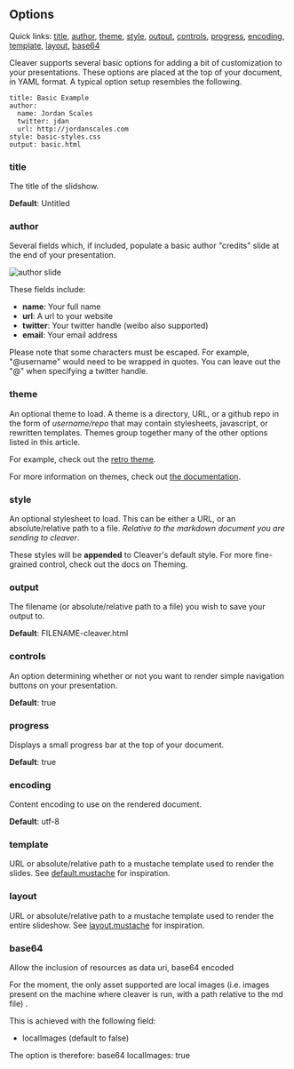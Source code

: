 ## Options

Quick links: [title](#title), [author](#author), [theme](#theme),
[style](#style), [output](#output), [controls](#controls),
[progress](#progress), [encoding](#encoding), [template](#template),
[layout](#layout), [base64](#base64)

Cleaver supports several basic options for adding a bit of customization to
your presentations. These options are placed at the top of your document, in
YAML format. A typical option setup resembles the following.

    title: Basic Example
    author:
      name: Jordan Scales
      twitter: jdan
      url: http://jordanscales.com
    style: basic-styles.css
    output: basic.html

### title

The title of the slidshow.

**Default**: Untitled

### author

Several fields which, if included, populate a basic author "credits" slide at
the end of your presentation.

![author slide](https://i.cloudup.com/f0zVsUwqF0-3000x3000.png)

These fields include:

* **name**: Your full name
* **url**: A url to your website
* **twitter**: Your twitter handle (weibo also supported)
* **email**: Your email address

Please note that some characters must be escaped. For example, "@username"
would need to be wrapped in quotes. You can leave out the "@" when specifying
a twitter handle.

### theme

An optional theme to load. A theme is a directory, URL, or a github repo in
the form of *username/repo* that may contain stylesheets, javascript, or
rewritten templates. Themes group together many of the other options listed
in this article.

For example, check out the [retro theme](http://github.com/jdan/cleaver-retro).

For more information on themes, check out
[the documentation](https://github.com/jdan/cleaver/blob/master/docs/themes.md#options).

### style

An optional stylesheet to load. This can be either a URL, or an
absolute/relative path to a file. *Relative to the markdown document you are
sending to cleaver*.

These styles will be **appended** to Cleaver's default style. For more
fine-grained control, check out the docs on Theming.

### output

The filename (or absolute/relative path to a file) you wish to save your
output to.

**Default**: FILENAME-cleaver.html

### controls

An option determining whether or not you want to render simple navigation
buttons on your presentation.

**Default**: true

### progress

Displays a small progress bar at the top of your document.

**Default**: true

### encoding

Content encoding to use on the rendered document.

**Default**: utf-8

### template

URL or absolute/relative path to a mustache template used to render the slides.
See [default.mustache](https://github.com/jdan/cleaver/blob/master/templates/default.mustache)
for inspiration.

### layout

URL or absolute/relative path to a mustache template used to render the entire
slideshow. See
[layout.mustache](https://github.com/jdan/cleaver/blob/master/templates/layout.mustache)
for inspiration.

### base64

Allow the inclusion of resources as data uri, base64 encoded

For the moment, the only asset supported are local images (i.e. images present on the machine where cleaver is run, with a path relative to the md file) .

This is achieved with the following field:
* localImages (default to false)

The option is therefore:
    base64
        localImages: true
